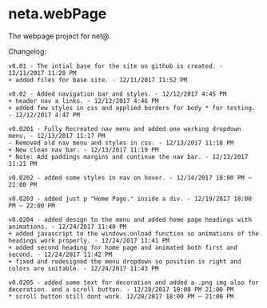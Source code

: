 # neta.webPage
The webpage project for net@.

Changelog:

    v0.01 - The intial base for the site on github is created. - 12/11/2017 11:28 PM
    + added files for base site. - 12/11/2017 11:52 PM 

    v0.02 - Added navigation bar and styles. - 12/12/2017 4:45 PM
    + header nav a links. - 12/12/2017 4:46 PM
    + added few styles in css and applied borders for body * for testing. - 12/12/2017 4:47 PM

    v0.0201 - Fully Recreated nav menu and added one working dropdown menu. - 12/13/2017 11:17 PM
    - Removed old nav menu and styles in css. - 12/13/2017 11:18 PM
    + New clean nav bar. - 12/13/2017 11:19 PM
    * Note: Add paddings margins and continue the nav bar. - 12/13/2017 11:21 PM

    v0.0202 - added some styles in nav on hover. - 12/14/2017 18:00 PM ~ 22:00 PM
    
    v0.0203 - added just p "Home Page." inside a div. - 12/19/2017 18:00 PM ~ 22:00 PM

    v0.0204 - added design to the menu and added home page headings with animations. - 12/24/2017 11:40 PM
    + added javascript to the windows.onload function so animations of the headings work properly. - 12/24/2017 11:41 PM
    + added second heading for home page and animated both first and second. - 12/24/2017 11:42 PM
    + fixed and redesigned the menu dropdown so position is right and colors are suitable. - 12/24/2017 11:43 PM

    v0.0205 - added some text for decoration and added a .png img also for decoration. and a scroll button. - 12/28/2017 18:00 PM 21:00 PM
    * scroll button still dont work. 12/28/2017 18:00 PM ~ 21:00 PM
